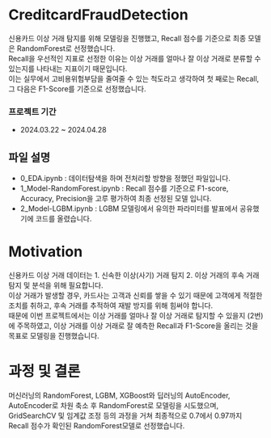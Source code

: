 # CreditcardFraudDetection
신용카드 이상 거래 탐지를 위해 모델링을 진행했고, Recall 점수를 기준으로 최종 모델은 RandomForest로 선정했습니다.  
Recall을 우선적인 지표로 선정한 이유는 이상 거래를 얼마나 잘 이상 거래로 분류할 수 있는지를 나타내는 지표이기 때문입니다.  
이는 실무에서 고비용위험부담을 줄여줄 수 있는 척도라고 생각하여 첫 째로는 Recall, 그 다음은 F1-Score를 기준으로 선정했습니다.

### 프로젝트 기간
- 2024.03.22 ~ 2024.04.28

## 파일 설명
- 0_EDA.ipynb : 데이터탐색을 하며 전처리할 방향을 정했던 파일입니다.
- 1_Model-RandomForest.ipynb : Recall 점수를 기준으로 F1-score, Accuracy, Precision을 고루 평가하여 최종 선정된 모델 입니다.
- 2_Model-LGBM.ipynb : LGBM 모델링에서 유의한 파라미터를 발표에서 공유했기에 코드를 올렸습니다.

# Motivation
신용카드 이상 거래 데이터는 1. 신속한 이상(사기) 거래 탐지 2. 이상 거래의 후속 거래 탐지 및 분석을 위해 필요합니다.  
이상 거래가 발생할 경우, 카드사는 고객과 신뢰를 쌓을 수 있기 때문에 고객에게 적절한 조치를 취하고, 후속 거래를 추적하여 재발 방지를 위해 힘써야 합니다.  
때문에 이번 프로젝트에서는 이상 거래를 얼마나 잘 이상 거래로 탐지할 수 있을지 (2번)에 주목하였고, 이상 거래를 이상 거래로 잘 예측한 Recall과 F1-Score을 올리는 것을 목표로 모델링을 진행했습니다.

# 과정 및 결론
머신러닝의 RandomForest, LGBM, XGBoost와 딥러닝의 AutoEncoder, AutoEncoder로 차원 축소 후 RandomForest로 모델링을 시도했으며, GridSearchCV 및 임계값 조정 등의 과정을 거쳐 최종적으로 0.7에서 0.97까지 Recall 점수가 확인된 RandomForest모델로 선정했습니다.


